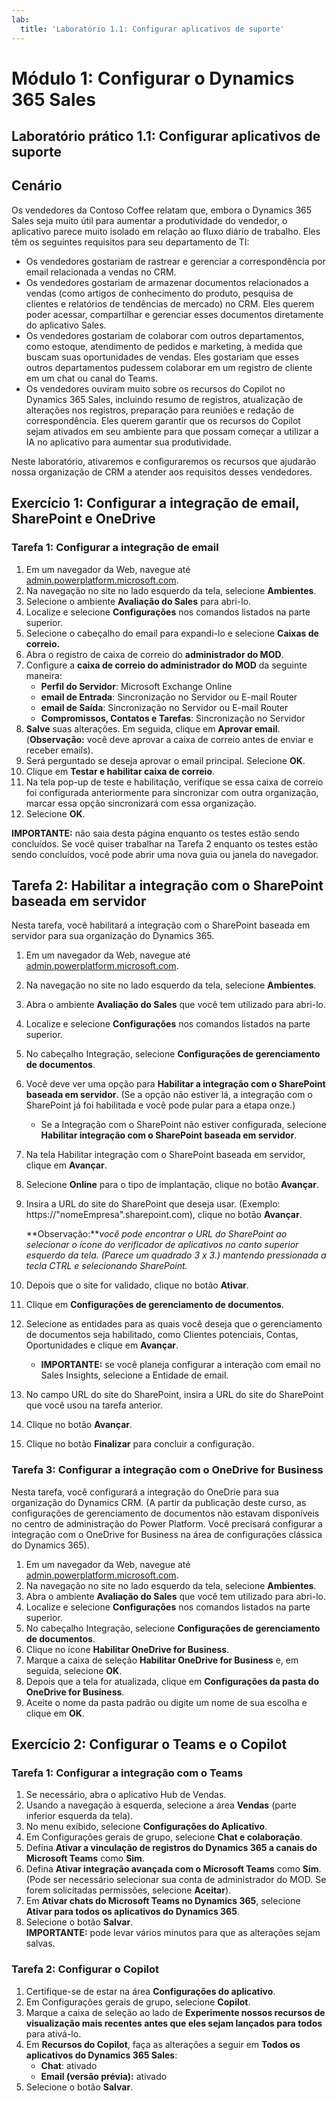 ```yaml
---
lab:
  title: 'Laboratório 1.1: Configurar aplicativos de suporte'
---
```


# Módulo 1: Configurar o Dynamics 365 Sales

## Laboratório prático 1.1: Configurar aplicativos de suporte

## Cenário

Os vendedores da Contoso Coffee relatam que, embora o Dynamics 365 Sales seja muito útil para aumentar a produtividade do vendedor, o aplicativo parece muito isolado em relação ao fluxo diário de trabalho. Eles têm os seguintes requisitos para seu departamento de TI:

-   Os vendedores gostariam de rastrear e gerenciar a correspondência por email relacionada a vendas no CRM.
-   Os vendedores gostariam de armazenar documentos relacionados a vendas (como artigos de conhecimento do produto, pesquisa de clientes e relatórios de tendências de mercado) no CRM. Eles querem poder acessar, compartilhar e gerenciar esses documentos diretamente do aplicativo Sales.
-   Os vendedores gostariam de colaborar com outros departamentos, como estoque, atendimento de pedidos e marketing, à medida que buscam suas oportunidades de vendas. Eles gostariam que esses outros departamentos pudessem colaborar em um registro de cliente em um chat ou canal do Teams.
-   Os vendedores ouviram muito sobre os recursos do Copilot no Dynamics 365 Sales, incluindo resumo de registros, atualização de alterações nos registros, preparação para reuniões e redação de correspondência. Eles querem garantir que os recursos do Copilot sejam ativados em seu ambiente para que possam começar a utilizar a IA no aplicativo para aumentar sua produtividade.

Neste laboratório, ativaremos e configuraremos os recursos que ajudarão nossa organização de CRM a atender aos requisitos desses vendedores.

## Exercício 1: Configurar a integração de email, SharePoint e OneDrive

### Tarefa 1: Configurar a integração de email

1.  Em um navegador da Web, navegue até [admin.powerplatform.microsoft.com](https://admin.powerplatform.microsoft.com/).
2.  Na navegação no site no lado esquerdo da tela, selecione **Ambientes**.
3.  Selecione o ambiente **Avaliação do Sales** para abri-lo.
4.  Localize e selecione **Configurações** nos comandos listados na parte superior.
5.  Selecione o cabeçalho do email para expandi-lo e selecione **Caixas de correio.**
6.  Abra o registro de caixa de correio do **administrador do MOD**.
7.  Configure a **caixa de correio do administrador do MOD** da seguinte maneira:
    -   **Perfil do Servidor**: Microsoft Exchange Online
    -   **email de Entrada**: Sincronização no Servidor ou E-mail Router
    -   **email de Saída**: Sincronização no Servidor ou E-mail Router
    -   **Compromissos, Contatos e Tarefas**: Sincronização no Servidor
8.  **Salve** suas alterações. Em seguida, clique em **Aprovar email**. (**Observação:** você deve aprovar a caixa de correio antes de enviar e receber emails).
9.  Será perguntado se deseja aprovar o email principal. Selecione **OK**.
10. Clique em **Testar e habilitar caixa de correio**.
11. Na tela pop-up de teste e habilitação, verifique se essa caixa de correio foi configurada anteriormente para sincronizar com outra organização, marcar essa opção sincronizará com essa organização.
12. Selecione **OK**.

**IMPORTANTE:** não saia desta página enquanto os testes estão sendo concluídos. Se você quiser trabalhar na Tarefa 2 enquanto os testes estão sendo concluídos, você pode abrir uma nova guia ou janela do navegador.

## Tarefa 2: Habilitar a integração com o SharePoint baseada em servidor

Nesta tarefa, você habilitará a integração com o SharePoint baseada em servidor para sua organização do Dynamics 365.

1.  Em um navegador da Web, navegue até [admin.powerplatform.microsoft.com](https://admin.powerplatform.microsoft.com/).
2.  Na navegação no site no lado esquerdo da tela, selecione **Ambientes**.
3.  Abra o ambiente **Avaliação do Sales** que você tem utilizado para abri-lo.
4.  Localize e selecione **Configurações** nos comandos listados na parte superior.
5.  No cabeçalho Integração, selecione **Configurações de gerenciamento de documentos**.
6.  Você deve ver uma opção para **Habilitar a integração com o SharePoint baseada em servidor**. (Se a opção não estiver lá, a integração com o SharePoint já foi habilitada e você pode pular para a etapa onze.)
    -   Se a Integração com o SharePoint não estiver configurada, selecione **Habilitar integração com o SharePoint baseada em servidor**.
7.  Na tela Habilitar integração com o SharePoint baseada em servidor, clique em **Avançar**.
8.  Selecione **Online** para o tipo de implantação, clique no botão **Avançar**.
9.  Insira a URL do site do SharePoint que deseja usar. (Exemplo: https://"nomeEmpresa".sharepoint.com), clique no botão **Avançar**.

    **Observação:***você pode encontrar o URL do SharePoint ao selecionar o ícone do verificador de aplicativos no canto superior esquerdo da tela. (Parece um quadrado 3 x 3.) mantendo pressionada a tecla CTRL e selecionando SharePoint.*

10. Depois que o site for validado, clique no botão **Ativar**.
11. Clique em **Configurações de gerenciamento de documentos**.
12. Selecione as entidades para as quais você deseja que o gerenciamento de documentos seja habilitado, como Clientes potenciais, Contas, Oportunidades e clique em **Avançar**.
    -   **IMPORTANTE:** se você planeja configurar a interação com email no Sales Insights, selecione a Entidade de email.
13. No campo URL do site do SharePoint, insira a URL do site do SharePoint que você usou na tarefa anterior.
14. Clique no botão **Avançar**.
15. Clique no botão **Finalizar** para concluir a configuração.

### Tarefa 3: Configurar a integração com o OneDrive for Business

Nesta tarefa, você configurará a integração do OneDrie para sua organização do Dynamics CRM. (A partir da publicação deste curso, as configurações de gerenciamento de documentos não estavam disponíveis no centro de administração do Power Platform. Você precisará configurar a integração com o OneDrive for Business na área de configurações clássica do Dynamics 365).

1.  Em um navegador da Web, navegue até [admin.powerplatform.microsoft.com](https://admin.powerplatform.microsoft.com/).
2.  Na navegação no site no lado esquerdo da tela, selecione **Ambientes**.
3.  Abra o ambiente **Avaliação do Sales** que você tem utilizado para abri-lo.
4.  Localize e selecione **Configurações** nos comandos listados na parte superior.
5.  No cabeçalho Integração, selecione **Configurações de gerenciamento de documentos**.
6.  Clique no ícone **Habilitar OneDrive for Business**.
7.  Marque a caixa de seleção **Habilitar OneDrive for Business** e, em seguida, selecione **OK**.
8.  Depois que a tela for atualizada, clique em **Configurações da pasta do OneDrive for Business**.
9.  Aceite o nome da pasta padrão ou digite um nome de sua escolha e clique em **OK**.

## Exercício 2: Configurar o Teams e o Copilot

### Tarefa 1: Configurar a integração com o Teams

1.  Se necessário, abra o aplicativo Hub de Vendas.
2.  Usando a navegação à esquerda, selecione a área **Vendas** (parte inferior esquerda da tela).
3.  No menu exibido, selecione **Configurações do Aplicativo**.
4.  Em Configurações gerais de grupo, selecione **Chat e colaboração**.
5.  Defina **Ativar a vinculação de registros do Dynamics 365 a canais do Microsoft Teams** como **Sim**.
6.  Defina **Ativar integração avançada com o Microsoft Teams** como **Sim**. (Pode ser necessário selecionar sua conta de administrador do MOD. Se forem solicitadas permissões, selecione **Aceitar**).
7.  Em **Ativar chats do Microsoft Teams no Dynamics 365**, selecione **Ativar para todos os aplicativos do Dynamics 365**.
8.  Selecione o botão **Salvar**.  
    **IMPORTANTE:** pode levar vários minutos para que as alterações sejam salvas.

### Tarefa 2: Configurar o Copilot

1.  Certifique-se de estar na área **Configurações do aplicativo**.
2.  Em Configurações gerais de grupo, selecione **Copilot**.
3.  Marque a caixa de seleção ao lado de **Experimente nossos recursos de visualização mais recentes antes que eles sejam lançados para todos** para ativá-lo.
4.  Em **Recursos do Copilot**, faça as alterações a seguir em **Todos os aplicativos do Dynamics 365 Sales**:
    -   **Chat**: ativado
    -   **Email (versão prévia):** ativado
5.  Selecione o botão **Salvar**.

